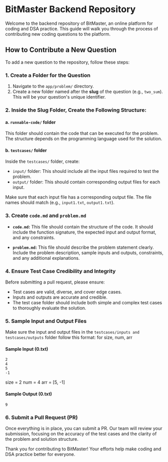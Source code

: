 # BitMaster Backend Repository

Welcome to the backend repository of BitMaster, an online platform for coding and DSA practice. This guide will walk you through the process of contributing new coding questions to the platform.

## How to Contribute a New Question

To add a new question to the repository, follow these steps:

### 1. Create a Folder for the Question

1. Navigate to the `app/problem/` directory.
2. Create a new folder named after the **slug** of the question (e.g., `two_sum`). This will be your question's unique identifier.

### 2. Inside the Slug Folder, Create the Following Structure:

#### a. `runnable-code/` folder
This folder should contain the code that can be executed for the problem. The structure depends on the programming language used for the solution.

#### b. `testcases/` folder
Inside the `testcases/` folder, create:
- `input/` folder: This should include all the input files required to test the problem.
- `output/` folder: This should contain corresponding output files for each input.

Make sure that each input file has a corresponding output file. The file names should match (e.g., `input1.txt`, `output1.txt`).

### 3. Create `code.md` and `problem.md`

- **`code.md`:** This file should contain the structure of the code. It should include the function signature, the expected input and output format, and any constraints.
  
- **`problem.md`:** This file should describe the problem statement clearly. Include the problem description, sample inputs and outputs, constraints, and any additional explanations.

### 4. Ensure Test Case Credibility and Integrity

Before submitting a pull request, please ensure:
- Test cases are valid, diverse, and cover edge cases.
- Inputs and outputs are accurate and credible.
- The test case folder should include both simple and complex test cases to thoroughly evaluate the solution.

### 5. Sample Input and Output Files

Make sure the input and output files in the `testcases/inputs and testcases/outputs` folder follow this format:
for size, num, arr

#### Sample Input (0.txt)
```
2
4
5
-1
```
size = 2
num = 4 
arr = [5, -1] 

#### Sample Output (0.txt)
```
9
```

### 6. Submit a Pull Request (PR)

Once everything is in place, you can submit a PR. Our team will review your submission, focusing on the accuracy of the test cases and the clarity of the problem and solution structure.

Thank you for contributing to BitMaster! Your efforts help make coding and DSA practice better for everyone.
